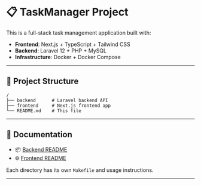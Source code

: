 # 📋 TaskManager Project

This is a full-stack task management application built with:

- **Frontend**: Next.js + TypeScript + Tailwind CSS
- **Backend**: Laravel 12 + PHP + MySQL
- **Infrastructure**: Docker + Docker Compose

---

## 📂 Project Structure

```
/
├── backend      # Laravel backend API
├── frontend     # Next.js frontend app
└── README.md    # This file
```

---

## 📘 Documentation

- 📦 [Backend README](./backend/README.md)  
- 🌐 [Frontend README](./frontend/README.md)

Each directory has its own `Makefile` and usage instructions.

---
